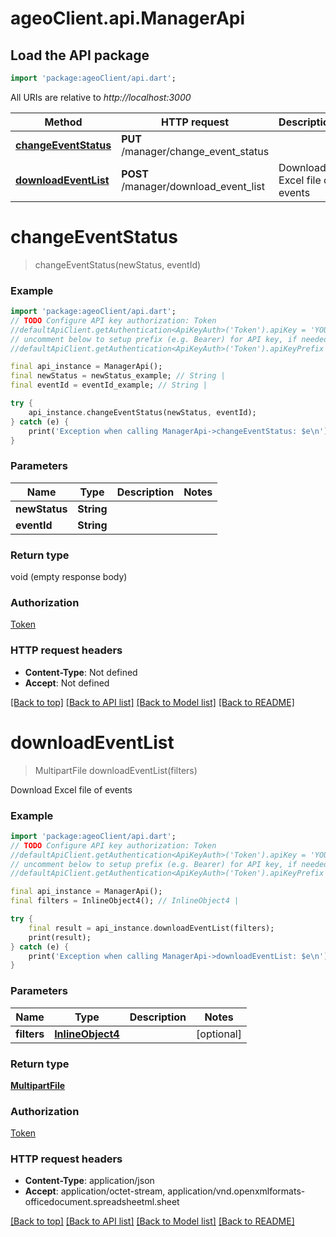 # ageoClient.api.ManagerApi

## Load the API package
```dart
import 'package:ageoClient/api.dart';
```

All URIs are relative to *http://localhost:3000*

Method | HTTP request | Description
------------- | ------------- | -------------
[**changeEventStatus**](ManagerApi.md#changeeventstatus) | **PUT** /manager/change_event_status | 
[**downloadEventList**](ManagerApi.md#downloadeventlist) | **POST** /manager/download_event_list | Download Excel file of events


# **changeEventStatus**
> changeEventStatus(newStatus, eventId)



### Example
```dart
import 'package:ageoClient/api.dart';
// TODO Configure API key authorization: Token
//defaultApiClient.getAuthentication<ApiKeyAuth>('Token').apiKey = 'YOUR_API_KEY';
// uncomment below to setup prefix (e.g. Bearer) for API key, if needed
//defaultApiClient.getAuthentication<ApiKeyAuth>('Token').apiKeyPrefix = 'Bearer';

final api_instance = ManagerApi();
final newStatus = newStatus_example; // String | 
final eventId = eventId_example; // String | 

try {
    api_instance.changeEventStatus(newStatus, eventId);
} catch (e) {
    print('Exception when calling ManagerApi->changeEventStatus: $e\n');
}
```

### Parameters

Name | Type | Description  | Notes
------------- | ------------- | ------------- | -------------
 **newStatus** | **String**|  | 
 **eventId** | **String**|  | 

### Return type

void (empty response body)

### Authorization

[Token](../README.md#Token)

### HTTP request headers

 - **Content-Type**: Not defined
 - **Accept**: Not defined

[[Back to top]](#) [[Back to API list]](../README.md#documentation-for-api-endpoints) [[Back to Model list]](../README.md#documentation-for-models) [[Back to README]](../README.md)

# **downloadEventList**
> MultipartFile downloadEventList(filters)

Download Excel file of events

### Example
```dart
import 'package:ageoClient/api.dart';
// TODO Configure API key authorization: Token
//defaultApiClient.getAuthentication<ApiKeyAuth>('Token').apiKey = 'YOUR_API_KEY';
// uncomment below to setup prefix (e.g. Bearer) for API key, if needed
//defaultApiClient.getAuthentication<ApiKeyAuth>('Token').apiKeyPrefix = 'Bearer';

final api_instance = ManagerApi();
final filters = InlineObject4(); // InlineObject4 | 

try {
    final result = api_instance.downloadEventList(filters);
    print(result);
} catch (e) {
    print('Exception when calling ManagerApi->downloadEventList: $e\n');
}
```

### Parameters

Name | Type | Description  | Notes
------------- | ------------- | ------------- | -------------
 **filters** | [**InlineObject4**](InlineObject4.md)|  | [optional] 

### Return type

[**MultipartFile**](MultipartFile.md)

### Authorization

[Token](../README.md#Token)

### HTTP request headers

 - **Content-Type**: application/json
 - **Accept**: application/octet-stream, application/vnd.openxmlformats-officedocument.spreadsheetml.sheet

[[Back to top]](#) [[Back to API list]](../README.md#documentation-for-api-endpoints) [[Back to Model list]](../README.md#documentation-for-models) [[Back to README]](../README.md)

